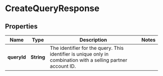 
# CreateQueryResponse

## Properties
Name | Type | Description | Notes
------------ | ------------- | ------------- | -------------
**queryId** | **String** | The identifier for the query. This identifier is unique only in combination with a selling partner account ID. | 



